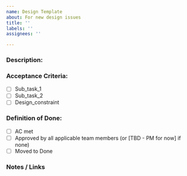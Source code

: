 ```yaml
---
name: Design Template
about: For new design issues
title: ''
labels: ''
assignees: ''

---
```


### Description:



### Acceptance Criteria:
- [ ] Sub_task_1
- [ ] Sub_task_2
- [ ] Design_constraint

### Definition of Done:
- [ ] AC met
- [ ] Approved by all applicable team members (or [TBD - PM for now] if none)
- [ ] Moved to Done

### Notes / Links
